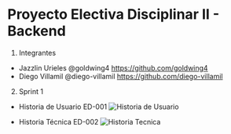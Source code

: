 # Proyecto Electiva Disciplinar II - Backend

1. Integrantes
  - Jazzlin Urieles @goldwing4 https://github.com/goldwing4
  - Diego Villamil  @diego-villamil https://github.com/diego-villamil
  
2. Sprint 1
  - Historia de Usuario ED-001 
  ![Historia de Usuario ](https://user-images.githubusercontent.com/99834634/188924201-7bf67b4a-d85e-4404-8e09-5c1bf52eac1d.jpeg)

  - Historia Técnica ED-002
  ![Historia Tecnica](https://user-images.githubusercontent.com/99834634/188923793-e77c95fa-1efc-47cb-8ac1-ca00c02e7b66.png)

  


